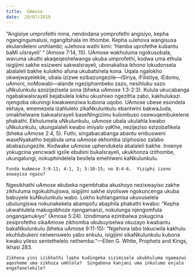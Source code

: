 ```yaml
---
title:  UAmose
date:  29/07/2019
---
```


“Angisiye umprofethi mina, nendodana yomprofethi angisiyo, kepha ngangingumalusi, ngangitshala im ithombe.  Kepha uJehova wangisusa ekulandeleni umhlambi; uJehova wathi kimi: ‘Hamba uprofethe kubantu baMi uIsrayeli‘ “  (Amose 7:14, 15). UAmose wakhuluma ngokusobala, wavuma ukuthi akaqeqeshelwanga ukuba umprofethi, kodwa uma ethula isigijimi sakhe esizweni sakwaIsrayeli, ubonakalisa ikhono lokudonsela abalaleli bakhe kulokho afuna ukubatshela kona. Uqala ngalokho okwejwayelekile, ubala izizwe ezibazungezile—iSiriya, iFilistiya, iEdomu, uAmoni, noMowabi—alande ngeziphambeko zazo, nesihluku sazo uNkulunkulu azozijezisela sona (bheka uAmose 1:3-2:3).  Kulula ukucabanga ngabakwaIsrayeli bejabulela lokhu okushiwo ngezitha zabo, kakhulukazi njengoba okuningi kwakwenziwa kubona uqobo. UAmose ubese esondela ekhaya, ememezela izahlulelo zikaNkulunkulu ebantwini bakwaJuda, omakhelwane bakwaIsrayeli baseNingizimu kulombuso osewuqembukelene phakathi.  Ekhulumela uNkulunkulu, uAmose ubala ukulahla kwabo uNkulunkulu, ukungalaleli kwabo imiyalo yaKhe, nezijeziso ezizobafikela (bheka uAmose 2:4, 5). Futhi, singabacabanga abantu embusweni waseNyakatho bejabula uma uAmose ekhomba iziphosiso zalabo ababazungezile. Kodwake uAmose uphendukela abalaleli bakhe.  Inxenye yokugcina yencwadi igxile ebubini bukaIsrayeli, ukukhonza izithombe, ukungalungi, nokuphindelela besilela emehlweni kaNkulunkulu.

`Funda kuAmose 3:9-11; 4:1, 2; 5:10-15; no 8:4-6.  Yiziphi izono axwayisa ngazo?`

Ngesikhathi uAmose ekubeka ngembhaba akushoyo nezixwayiso zakhe zikhuluma ngokubhujiswa, isigijimi sakhe siyoliswe ngokuncenga ukuba babuyele kuNkulunkulu wabo.  Lokho kuhlanganisa ukuvuselela ubulungiswa nokunakekela abampofu abaphila phakathi kwabo: “Kepha ukwahlulela makugobhoze njengamanzi, nokulunga njengomfula onganqamukiyo” (Amose 5:24).  Izindimana ezimbalwa zokugcina zesiprofetho sikaAmose zikhomba ukubuyiselwa okuzayo kwabantu bakaNkulunkulu (bheka uAmose 9:11-15): “Ngehora labo lokucwila kakhulu ekuhlubukeni nelwenswelo yabo enkulu, isigijimi sikaNkulunkulu kubona kwaku yileso sentethelelo nethemba.”—Ellen G. White, Prophets and Kings, ikhasi 283.

`Zikhona yini izikhathi lapho kudingeka sizimisele ukukhuluma ngamazwi aqosheme uma sikhuza umhlola?  Singabona kanjani uma inkulumo enjalo engafanelekile?`